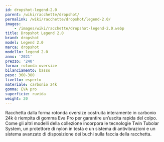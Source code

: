 ```yaml
---
id: dropshot-legend-2.0
parent: /wiki/racchette/dropshot/
permalink: /wiki/racchette/dropshot/legend-2.0/
images:
    - /images/wiki/racchette/dropshot-legend-2.0.webp
title: Dropshot Legend 2.0
brand: dropshot
model: Legend 2.0
marca: dropshot
modello: legend 2.0
anno: '2021'
prezzo: '240'
forma: rotonda oversize
bilanciamento: basso
peso: 360-380
livello: esperto
materiale: carbonio 24k
gomma: EVA pro
superficie: ruvida
weight: 20
---
```

Racchetta dalla forma rotonda oversize costruita interamente in carbonio 24k è riempita di gomma Eva Pro per garantire un’uscita rapida del colpo. Come gli altri modelli della collezione incorpora le tecnologie Twin Tubolar System, un protettore di nylon in testa e un sistema di antivibrazioni e un sistema avanzato di disposizione dei buchi sulla faccia della racchetta.